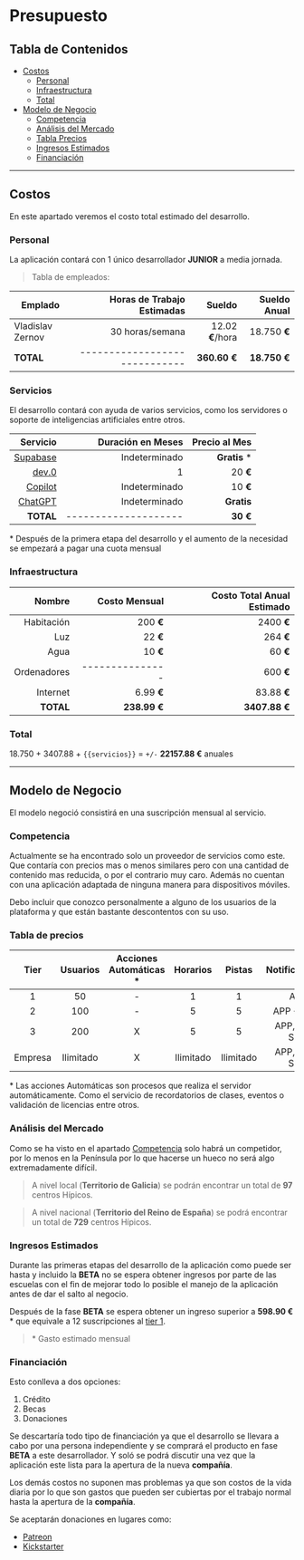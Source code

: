 # Presupuesto

## Tabla de Contenidos

- [Costos](#costos)
	- [Personal](#personal)
	- [Infraestructura](#infraestructura)
	- [Total](#total)
- [Modelo de Negocio](#modelo-de-negocio)
	- [Competencia](#competencia)
	- [Análisis del Mercado](#analisis-del-mercado)
	- [Tabla Precios](#tabla-precios)
	- [Ingresos Estimados](#ingresos-estimados)
	- [Financiación](#financiación)

---

## Costos

En este apartado veremos el costo total estimado del desarrollo.

### Personal

La aplicación contará con 1 único desarrollador **JUNIOR** a media jornada.

> Tabla de empleados:

| Emplado          |    Horas de Trabajo Estimadas |           Sueldo | Sueldo Anual |
| ---------------- | ----------------------------: | ---------------: | -----------: |
| Vladislav Zernov |               30 horas/semana | 12.02 **€**/hora | 18.750 **€** |
| **TOTAL**        | ----------------------------- |     **360.60 €** | **18.750 €** |

### Servicios

El desarrollo contará con ayuda de varios servicios, como los servidores o soporte de inteligencias artificiales entre otros. 

|                                       Servicio |    Duración en Meses | Precio al Mes |
| ---------------------------------------------: | -------------------: | ------------: |
|                                   [Supabase]() |        Indeterminado |  **Gratis** * |
|                                      [dev.0]() |                    1 |      20 **€** |
| [Copilot](https://github.com/features/copilot) |        Indeterminado |      10 **€** |
|         [ChatGPT](https://openai.com/chatgpt/) |        Indeterminado |    **Gratis** |
|                                      **TOTAL** | -------------------- |      **30 €** |

\* Después de la primera etapa del desarrollo y el aumento de la necesidad se empezará a pagar una cuota mensual

### Infraestructura

|      Nombre |   Costo Mensual | Costo Total Anual Estimado |
| ----------: | --------------: | -------------------------: |
|  Habitación |       200 **€** |                 2400 **€** |
|         Luz |        22 **€** |                  264 **€** |
|        Agua |        10 **€** |                   60 **€** |
| Ordenadores | --------------- |                  600 **€** |
|    Internet |      6.99 **€** |                83.88 **€** |
|   **TOTAL** |    **238.99 €** |              **3407.88 €** |

### Total

18.750 + 3407.88 + `{{servicios}}` = `+/-` **22157.88 €** anuales

---

## Modelo de Negocio

El modelo negoció consistirá en una suscripción mensual al servicio. 

### Competencia

Actualmente se ha encontrado solo un proveedor de servicios como este. Que contaría con precios mas o menos similares pero con una cantidad de contenido mas reducida, o por el contrario muy caro. Además  no cuentan con una aplicación adaptada de ninguna manera para dispositivos móviles.

Debo incluir que conozco personalmente a alguno de los usuarios de la plataforma y que están bastante descontentos con su uso.
### Tabla de precios

|  Tier   | Usuarios  | Acciones Automáticas \* | Horarios  |  Pistas   | Notificaciones |  Precio   |
| :-----: | :-------: | :---------------------: | :-------: | :-------: | :------------: | :-------: |
|    1    |    50     |            -            |     1     |     1     |      APP       |  50€/mes  |
|    2    |    100    |            -            |     5     |     5     |   APP + MAIL   |  80€/mes  |
|    3    |    200    |            X            |     5     |     5     | APP, MAIL, SMS | 110€/mes  |
| Empresa | Ilimitado |            X            | Ilimitado | Ilimitado | APP, MAIL, SMS | +200€/mes |

\* Las acciones Automáticas son procesos que realiza el servidor automáticamente. Como el servicio de recordatorios de clases, eventos o validación de licencias entre otros.

### Análisis del Mercado

Como se ha visto en el apartado [Competencia](#competencia) solo habrá un competidor, por lo menos en la Península por lo que hacerse un hueco no será algo extremadamente difícil.

> A nivel local (**Territorio de Galicia**) se podrán encontrar un total de **97** centros Hípicos.

> A nivel nacional (**Territorio del Reino de España**) se podrá encontrar un total de **729** centros Hípicos.

### Ingresos Estimados

Durante las primeras etapas del desarrollo de la aplicación como puede ser hasta y incluido la **BETA** no se espera obtener ingresos por parte de las escuelas con el fin de mejorar todo lo posible el manejo de la aplicación antes de dar el salto al negocio.

Después de la fase **BETA** se espera obtener un ingreso superior a **598.90 €** \* que equivale a 12 suscripciones al [tier 1](#tabla-de-precios).

> \* Gasto estimado mensual

### Financiación

Esto conlleva a dos opciones:

1. Crédito
2. Becas
3. Donaciones


Se descartaría todo tipo de financiación ya que el desarrollo se llevara a cabo por una persona independiente y se comprará el producto en fase **BETA** a este desarrollador. Y soló se podrá discutir una vez que la aplicación este lista para la apertura de la nueva **compañía**. 

Los demás costos no suponen mas problemas ya que son costos de la vida diaria por lo que son gastos que pueden ser cubiertas por el trabajo normal hasta la apertura de la **compañía**.

Se aceptarán donaciones en lugares como:

- [Patreon](https://www.patreon.com/)
- [Kickstarter](https://www.kickstarter.com/?lang=es)

